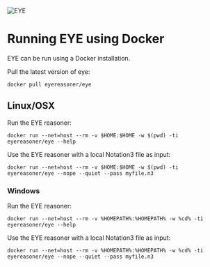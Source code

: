 ![EYE](https://josd.github.io/images/eye.png)

# Running EYE using Docker

EYE can be run using a Docker installation.

Pull the latest version of eye:

```
docker pull eyereasoner/eye
```

## Linux/OSX

Run the EYE reasoner:

```
docker run --net=host --rm -v $HOME:$HOME -w $(pwd) -ti eyereasoner/eye --help
```

Use the EYE reasoner with a local Notation3 file as input:

```
docker run --net=host --rm -v $HOME:$HOME -w $(pwd) -ti eyereasoner/eye --nope --quiet --pass myfile.n3
```

### Windows

Run the EYE reasoner:

```
docker run --net=host --rm -v %HOMEPATH%:%HOMEPATH% -w %cd% -ti eyereasoner/eye --help
```

Use the EYE reasoner with a local Notation3 file as input:

```
docker run --net=host --rm -v %HOMEPATH%:%HOMEPATH% -w %cd% -ti eyereasoner/eye --nope --quiet --pass myfile.n3
```




